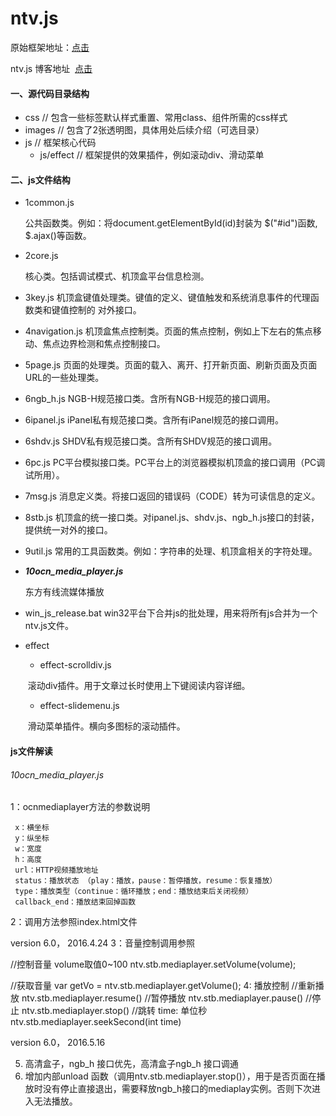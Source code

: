 # ntv.js
原始框架地址：[点击](https://git.oschina.net/ntv/ntv.js)

ntv.js 博客地址  [点击](https://my.oschina.net/cotonchen/home)


#### 一、源代码目录结构


- css       		    // 包含一些标签默认样式重置、常用class、组件所需的css样式        
- images               // 包含了2张透明图，具体用处后续介绍（可选目录）        
- js                        // 框架核心代码       
   - js/effect       // 框架提供的效果插件，例如滚动div、滑动菜单

#### 二、js文件结构


- 1common.js 

     公共函数类。例如：将document.getElementById(id)封装为 $("#id")函数, $.ajax()等函数。

- 2core.js 

     核心类。包括调试模式、机顶盒平台信息检测。

- 3key.js 
   机顶盒键值处理类。键值的定义、键值触发和系统消息事件的代理函数类和键值控制的  对外接口。

- 4navigation.js
   机顶盒焦点控制类。页面的焦点控制，例如上下左右的焦点移动、焦点边界检测和焦点控制接口。

- 5page.js
  页面的处理类。页面的载入、离开、打开新页面、刷新页面及页面URL的一些处理类。

- 6ngb_h.js
   NGB-H规范接口类。含所有NGB-H规范的接口调用。

- 6ipanel.js 
   iPanel私有规范接口类。含所有iPanel规范的接口调用。

- 6shdv.js 
   SHDV私有规范接口类。含所有SHDV规范的接口调用。

- 6pc.js 
   PC平台模拟接口类。PC平台上的浏览器模拟机顶盒的接口调用（PC调试所用）。

- 7msg.js 
   消息定义类。将接口返回的错误码（CODE）转为可读信息的定义。

- 8stb.js 
   机顶盒的统一接口类。对ipanel.js、shdv.js、ngb_h.js接口的封装，提供统一对外的接口。

- 9util.js 
   常用的工具函数类。例如：字符串的处理、机顶盒相关的字符处理。

- ***10ocn_media_player.js***

   东方有线流媒体播放

- win_js_release.bat 
   win32平台下合并js的批处理，用来将所有js合并为一个ntv.js文件。

- effect
  - effect-scrolldiv.js 

  ​     滚动div插件。用于文章过长时使用上下键阅读内容详细。

  - effect-slidemenu.js 

  ​    滑动菜单插件。横向多图标的滚动插件。

#### js文件解读

###### 10ocn_media_player.js

1：ocnmediaplayer方法的参数说明

     x：横坐标
     y：纵坐标
     w：宽度
     h：高度
     url：HTTP视频播放地址
     status：播放状态 （play：播放，pause：暂停播放，resume：恢复播放）
     type：播放类型（continue：循环播放；end：播放结束后关闭视频）
     callback_end：播放结束回掉函数

2：调用方法参照index.html文件

version 6.0， 2016.4.24
3：音量控制调用参照

   //控制音量 volume取值0~100
   ntv.stb.mediaplayer.setVolume(volume);

   //获取音量
   var getVo = ntv.stb.mediaplayer.getVolume();
4: 播放控制
   //重新播放
   ntv.stb.mediaplayer.resume()
   //暂停播放
   ntv.stb.mediaplayer.pause()
   //停止
   ntv.stb.mediaplayer.stop()
   //跳转 time: 单位秒
   ntv.stb.mediaplayer.seekSecond(int time)

version 6.0， 2016.5.16

5. 高清盒子，ngb_h 接口优先，高清盒子ngb_h 接口调通
6. 增加内部unload 函数（调用ntv.stb.mediaplayer.stop()），用于是否页面在播放时没有停止直接退出，需要释放ngb_h接口的mediaplay实例。否则下次进入无法播放。		

